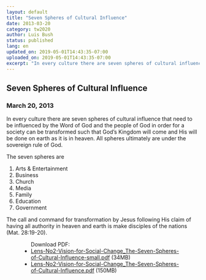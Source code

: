 ```yaml
---
layout: default
title: "Seven Spheres of Cultural Influence"
date: 2013-03-20
category: tw2020
author: Luis Bush
status: published
lang: en
updated_on: 2019-05-01T14:43:35-07:00
uploaded_on: 2019-05-01T14:43:35-07:00
excerpt: "In every culture there are seven spheres of cultural influence that need to be influenced by the Word of God and the people of God in order for a society can be transformed such that God’s Kingdom will come and His will be done on earth as it is in heaven. All spheres ultimately are under the sovereign rule of God. The seven spheres are 1) arts & entertainment, business, church, media, family, education and government. The call and command for transformation by Jesus following His claim of having all authority in heaven and earth is make disciples of the nations (Mat. 28:19-20)."
---
```

<article class="document-container" data-publication-date="{{page.date}}" data-uploaded-on="{{page.uploaded_on}}" data-updated-on="{{page.updated_on}}" data-category="{{page.category}}">
<h1>Seven Spheres of Cultural Influence</h1>
<h3 id="article-date"><time datetime="2013-03-20">March 20, 2013</time></h3>
<p>In every culture there are seven spheres of cultural influence that need to be influenced by the Word of God and the people of God in order for a society can be transformed such that God’s Kingdom will come and His will be done on earth as it is in heaven. All spheres ultimately are under the sovereign rule of God.</p>

<p>The seven spheres are</p>
<ol>
  <li>Arts & Entertainment</li>
  <li>Business</li>
  <li>Church</li>
  <li>Media</li>
  <li>Family</li>
  <li>Education</li>
  <li>Government</li>
</ol>
<p>The call and command for transformation by Jesus following His claim of having all authority in heaven and earth is make disciples of the nations (Mat. 28:19-20).</p>


<figure class="resource-links">
  <ul>Download PDF:
    <li><a href="{{ site.url }}{{ site.baseurl }}/assets/pdf/2013-03-20/Lens-No2-Vision-for-Social-Change_The-Seven-Spheres-of-Cultural-Influence.pdf">Lens-No2-Vision-for-Social-Change_The-Seven-Spheres-of-Cultural-Influence-small.pdf</a> (34MB)</li>
    <li><a href="{{ site.url }}{{ site.baseurl }}/assets/pdf/2013-03-20/Lens-No2-Vision-for-Social-Change_The-Seven-Spheres-of-Cultural-Influence.pdf">Lens-No2-Vision-for-Social-Change_The-Seven-Spheres-of-Cultural-Influence.pdf</a> (150MB)</li>
  </ul>
</figure>
</article>
